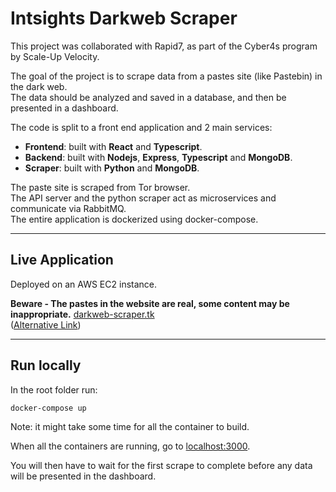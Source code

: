 # Intsights Darkweb Scraper

This project was collaborated with Rapid7, as part of the Cyber4s program by Scale-Up Velocity.

The goal of the project is to scrape data from a pastes site (like Pastebin) in the dark web.  
The data should be analyzed and saved in a database, and then be presented in a dashboard.

The code is split to a front end application and 2 main services:

- **Frontend**: built with **React** and **Typescript**.
- **Backend**: built with **Nodejs**, **Express**, **Typescript** and **MongoDB**.
- **Scraper**: built with **Python** and **MongoDB**.

The paste site is scraped from Tor browser.  
The API server and the python scraper act as microservices and communicate via RabbitMQ.  
The entire application is dockerized using docker-compose.

---

## Live Application

Deployed on an AWS EC2 instance.

**Beware - The pastes in the website are real, some content may be inappropriate.**
<a href="http://darkweb-scraper.tk">darkweb-scraper.tk</a>  
(<a href="http://ec2-15-184-188-22.me-south-1.compute.amazonaws.com/">Alternative Link</a>)

---

## Run locally

In the root folder run:

```
docker-compose up
```

Note: it might take some time for all the container to build.

When all the containers are running, go to <a href="http://localhost:3000">localhost:3000</a>.

You will then have to wait for the first scrape to complete before any data will be presented in the dashboard.
